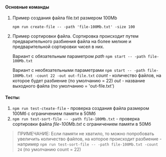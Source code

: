 #### Основные команды 
1. Пример создания файла file.txt размером 100Mb

    ```npm run create-file -- -path 'file-100Mb.txt' -size 100```

2. Пример сортировки файла.
Сортировка происходит путем предварительного разбиения файла на более мелкие и предварительной сортировки чисел в них.

    Вариант с обязательным параметром *path*
    ```npm start -- -path file-100Mb.txt```

    Вариант с необязательными параметрами
    ```npm start -- -path file-100Mb.txt -count 22 -out out-file.txt```
    *count* - количество файлов, на которое будет разбиение (по умолчанию = 22)
    *out* - название выходного файла (по умолчанию = 'out-file.txt')

#### Тесты:
1. `npm run test-cteate-file` - проверка создания файла размером 100Мб с ограничением памяти в 50Мб
2. `npm run test-sort-file -- -path file-100Mb.txt` - проверка сортировки файла *file-100Mb.txt* с ограничением памяти в 50Мб
> ПРИМЕЧАНИЕ: Если памяти не хватило, то можно попробовать увеличить количество файлов, на которое происходит разбиение - например `npm run test-sort-file -- -path file-100Mb.txt -count 24` (по умолчанию count = 22)
